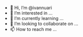 - 👋 Hi, I’m @ivannuari
- 👀 I’m interested in ...
- 🌱 I’m currently learning ...
- 💞️ I’m looking to collaborate on ...
- 📫 How to reach me ...

<!---
ivannuari/ivannuari is a ✨ special ✨ repository because its `README.md` (this file) appears on your GitHub profile.
You can click the Preview link to take a look at your changes.
--->
